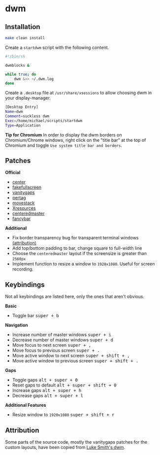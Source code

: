# dwm

## Installation

```sh
make clean install
```

Create a `startdwm` script with the following content.
```sh
#!/bin/sh

dwmblocks &

while true; do
    dwm &>> ~/.dwm.log
done
```

Create a `.desktop` file at `/usr/share/xsessions` to allow choosing dwm in your display-manager.
```sh
[Desktop Entry]
Name=dwm
Comment=suckless dwm
Exec=/home/michael/scripts/startdwm
Type=Application
```

**Tip for Chromium**
In order to display the dwm borders on Chromium/Chrome windows, right click on the "title bar" at the top of Chromium and toggle `Use system title bar and borders`.

## Patches
**Official**
- [center](https://dwm.suckless.org/patches/center/)
- [fakefullscreen](https://dwm.suckless.org/patches/fakefullscreen/)
- [vanitygaps](https://dwm.suckless.org/patches/vanitygaps/)
- [pertag](https://dwm.suckless.org/patches/pertag/)
- [movestack](https://dwm.suckless.org/patches/movestack/)
- [Xresources](https://dwm.suckless.org/patches/xresources/)
- [centeredmaster](https://dwm.suckless.org/patches/centeredmaster/)
- [fancybar](https://dwm.suckless.org/patches/fancybar/)

**Additional**
- Fix border transparency bug for transparent terminal windows [(attribution)](https://github.com/szatanjl/dwm/commit/1529909466206016f2101457bbf37c67195714c8)
- Add top/bottom padding to bar, change square to full-width line
- Choose the `centeredmaster` layout if the screensize is greater than `2560px`
- Implement function to resize a window to `1920x1080`. Useful for screen recording.

## Keybindings
Not all keybindings are listed here, only the ones that aren't obvious.

**Basic**
- Toggle bar <kbd>super + b</kbd>

**Navigation**
- Increase number of master windows <kbd>super + i</kbd>
- Decrease number of master windows <kbd>super + d</kbd>
- Move focus to next screen <kbd>super + ,</kbd>
- Move focus to previous screen <kbd>super + .</kbd>
- Move active window to next screen <kbd>super + shift + ,</kbd>
- Move active window to previous screen <kbd>super + shift + .</kbd>

**Gaps**
- Toggle gaps <kbd>alt + super + 0</kbd>
- Reset gaps to default <kbd>alt + super + shift + 0</kbd>
- Increase gaps <kbd>alt + super + h</kbd>
- Decrease gaps <kbd>alt + super + l</kbd>

**Additional Features**
- Resize window to `1920x1080` <kbd>super + shift + r</kbd>

## Attribution
Some parts of the source code, mostly the vanitygaps patches for the custom layouts, 
have been copied from [Luke Smith's dwm](https://github.com/LukeSmithxyz/dwm).
